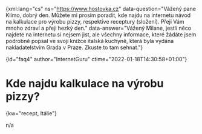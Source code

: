 
{xml:lang="cs" ns="https://www.hostovka.cz" data-question="Vážený pane Klímo, dobrý den. Můžete mi prosím poradit, kde najdu na internetu návod na kalkulace pro výrobu pizzy, respektive receptury (složení). Přeji Vám mnoho zdraví a přeji hezký den." data-answer="Vážený Milane, jestli něco najdete na internetu si nejsem jist, ale všechny informace, které žádáte jsem podrobně popsal ve svojí knížce italská kuchyně, která byla vydána nakladatelstvím Grada v Praze. Zkuste to tam sehnat."}

{id="faq4" author="InternetGuru" ctime="2022-01-18T14:30:58+01:00"}

# Kde najdu kalkulace na výrobu pizzy?

{kw="recept, Itálie"}

n/a

